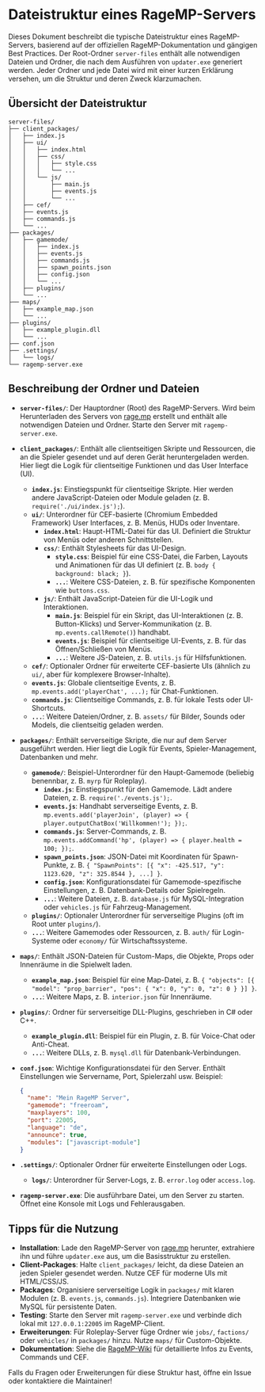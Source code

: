# Dateistruktur eines RageMP-Servers

Dieses Dokument beschreibt die typische Dateistruktur eines RageMP-Servers, basierend auf der offiziellen RageMP-Dokumentation und gängigen Best Practices. Der Root-Ordner `server-files` enthält alle notwendigen Dateien und Ordner, die nach dem Ausführen von `updater.exe` generiert werden. Jeder Ordner und jede Datei wird mit einer kurzen Erklärung versehen, um die Struktur und deren Zweck klarzumachen.

## Übersicht der Dateistruktur

```
server-files/
├── client_packages/
│   ├── index.js
│   ├── ui/
│   │   ├── index.html
│   │   ├── css/
│   │   │   ├── style.css
│   │   │   └── ...
│   │   └── js/
│   │       ├── main.js
│   │       ├── events.js
│   │       └── ...
│   ├── cef/
│   ├── events.js
│   ├── commands.js
│   └── ...
├── packages/
│   ├── gamemode/
│   │   ├── index.js
│   │   ├── events.js
│   │   ├── commands.js
│   │   ├── spawn_points.json
│   │   ├── config.json
│   │   └── ...
│   ├── plugins/
│   └── ...
├── maps/
│   ├── example_map.json
│   └── ...
├── plugins/
│   ├── example_plugin.dll
│   └── ...
├── conf.json
├── .settings/
│   └── logs/
└── ragemp-server.exe
```

## Beschreibung der Ordner und Dateien

- **`server-files/`**: Der Hauptordner (Root) des RageMP-Servers. Wird beim Herunterladen des Servers von [rage.mp](https://rage.mp/) erstellt und enthält alle notwendigen Dateien und Ordner. Starte den Server mit `ragemp-server.exe`.

- **`client_packages/`**: Enthält alle clientseitigen Skripte und Ressourcen, die an die Spieler gesendet und auf deren Gerät heruntergeladen werden. Hier liegt die Logik für clientseitige Funktionen und das User Interface (UI).
  - **`index.js`**: Einstiegspunkt für clientseitige Skripte. Hier werden andere JavaScript-Dateien oder Module geladen (z. B. `require('./ui/index.js');`).
  - **`ui/`**: Unterordner für CEF-basierte (Chromium Embedded Framework) User Interfaces, z. B. Menüs, HUDs oder Inventare.
    - **`index.html`**: Haupt-HTML-Datei für das UI. Definiert die Struktur von Menüs oder anderen Schnittstellen.
    - **`css/`**: Enthält Stylesheets für das UI-Design.
      - **`style.css`**: Beispiel für eine CSS-Datei, die Farben, Layouts und Animationen für das UI definiert (z. B. `body { background: black; }`).
      - **`...`**: Weitere CSS-Dateien, z. B. für spezifische Komponenten wie `buttons.css`.
    - **`js/`**: Enthält JavaScript-Dateien für die UI-Logik und Interaktionen.
      - **`main.js`**: Beispiel für ein Skript, das UI-Interaktionen (z. B. Button-Klicks) und Server-Kommunikation (z. B. `mp.events.callRemote()`) handhabt.
      - **`events.js`**: Beispiel für clientseitige UI-Events, z. B. für das Öffnen/Schließen von Menüs.
      - **`...`**: Weitere JS-Dateien, z. B. `utils.js` für Hilfsfunktionen.
  - **`cef/`**: Optionaler Ordner für erweiterte CEF-basierte UIs (ähnlich zu `ui/`, aber für komplexere Browser-Inhalte).
  - **`events.js`**: Globale clientseitige Events, z. B. `mp.events.add('playerChat', ...);` für Chat-Funktionen.
  - **`commands.js`**: Clientseitige Commands, z. B. für lokale Tests oder UI-Shortcuts.
  - **`...`**: Weitere Dateien/Ordner, z. B. `assets/` für Bilder, Sounds oder Models, die clientseitig geladen werden.

- **`packages/`**: Enthält serverseitige Skripte, die nur auf dem Server ausgeführt werden. Hier liegt die Logik für Events, Spieler-Management, Datenbanken und mehr.
  - **`gamemode/`**: Beispiel-Unterordner für den Haupt-Gamemode (beliebig benennbar, z. B. `myrp` für Roleplay).
    - **`index.js`**: Einstiegspunkt für den Gamemode. Lädt andere Dateien, z. B. `require('./events.js');`.
    - **`events.js`**: Handhabt serverseitige Events, z. B. `mp.events.add('playerJoin', (player) => { player.outputChatBox('Willkommen!'); });`.
    - **`commands.js`**: Server-Commands, z. B. `mp.events.addCommand('hp', (player) => { player.health = 100; });`.
    - **`spawn_points.json`**: JSON-Datei mit Koordinaten für Spawn-Punkte, z. B. `{ "SpawnPoints": [{ "x": -425.517, "y": 1123.620, "z": 325.8544 }, ...] }`.
    - **`config.json`**: Konfigurationsdatei für Gamemode-spezifische Einstellungen, z. B. Datenbank-Details oder Spielregeln.
    - **`...`**: Weitere Dateien, z. B. `database.js` für MySQL-Integration oder `vehicles.js` für Fahrzeug-Management.
  - **`plugins/`**: Optionaler Unterordner für serverseitige Plugins (oft im Root unter `plugins/`).
  - **`...`**: Weitere Gamemodes oder Ressourcen, z. B. `auth/` für Login-Systeme oder `economy/` für Wirtschaftssysteme.

- **`maps/`**: Enthält JSON-Dateien für Custom-Maps, die Objekte, Props oder Innenräume in die Spielwelt laden.
  - **`example_map.json`**: Beispiel für eine Map-Datei, z. B. `{ "objects": [{ "model": "prop_barrier", "pos": { "x": 0, "y": 0, "z": 0 } }] }`.
  - **`...`**: Weitere Maps, z. B. `interior.json` für Innenräume.

- **`plugins/`**: Ordner für serverseitige DLL-Plugins, geschrieben in C# oder C++.
  - **`example_plugin.dll`**: Beispiel für ein Plugin, z. B. für Voice-Chat oder Anti-Cheat.
  - **`...`**: Weitere DLLs, z. B. `mysql.dll` für Datenbank-Verbindungen.

- **`conf.json`**: Wichtige Konfigurationsdatei für den Server. Enthält Einstellungen wie Servername, Port, Spielerzahl usw. Beispiel:
  ```json
  {
    "name": "Mein RageMP Server",
    "gamemode": "freeroam",
    "maxplayers": 100,
    "port": 22005,
    "language": "de",
    "announce": true,
    "modules": ["javascript-module"]
  }
  ```

- **`.settings/`**: Optionaler Ordner für erweiterte Einstellungen oder Logs.
  - **`logs/`**: Unterordner für Server-Logs, z. B. `error.log` oder `access.log`.

- **`ragemp-server.exe`**: Die ausführbare Datei, um den Server zu starten. Öffnet eine Konsole mit Logs und Fehlerausgaben.

## Tipps für die Nutzung

- **Installation**: Lade den RageMP-Server von [rage.mp](https://rage.mp/) herunter, extrahiere ihn und führe `updater.exe` aus, um die Basisstruktur zu erstellen.
- **Client-Packages**: Halte `client_packages/` leicht, da diese Dateien an jeden Spieler gesendet werden. Nutze CEF für moderne UIs mit HTML/CSS/JS.
- **Packages**: Organisiere serverseitige Logik in `packages/` mit klaren Modulen (z. B. `events.js`, `commands.js`). Integriere Datenbanken wie MySQL für persistente Daten.
- **Testing**: Starte den Server mit `ragemp-server.exe` und verbinde dich lokal mit `127.0.0.1:22005` im RageMP-Client.
- **Erweiterungen**: Für Roleplay-Server füge Ordner wie `jobs/`, `factions/` oder `vehicles/` in `packages/` hinzu. Nutze `maps/` für Custom-Objekte.
- **Dokumentation**: Siehe die [RageMP-Wiki](https://wiki.rage.mp/) für detaillierte Infos zu Events, Commands und CEF.

Falls du Fragen oder Erweiterungen für diese Struktur hast, öffne ein Issue oder kontaktiere die Maintainer!
